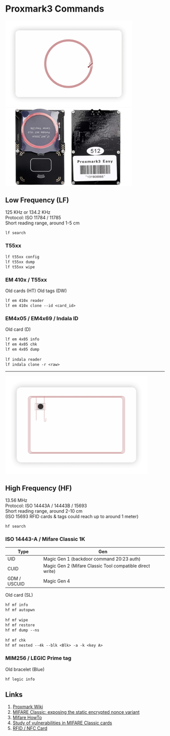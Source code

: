 # Proxmark3 Commands
<img src="img/RFID-Card-3-e1587108734574.png" width="400"> <img src="img/pm3easy.png" width="400">   
## Low Frequency (LF)
125 KHz or 134.2 KHz   
Protocol: ISO 11784 / 11785   
Short reading range, around 1-5 cm   
   
```
lf search
```

### T55xx
```
lf t55xx config
lf t55xx dump
lf t55xx wipe
```

### EM 410x / T55xx
Old cards (HT)
Old tags (DW) 
```
lf em 410x reader
lf em 410x clone --id <card_id>
```

### EM4x05 / EM4x69 / Indala ID
Old card (D)
```
lf em 4x05 info
lf em 4x05 chk
lf em 4x05 dump

lf indala reader
lf indala clone -r <raw>
```

---
   
![HF](img/RFID-Card-4-e1587108920704.png)   
## High  Frequency (HF)
13.56 MHz   
Protocol: ISO 14443A / 14443B / 15693   
Short reading range, around 2-10 cm   
(ISO 15693 RFID cards & tags could reach up to around 1 meter)   

```
hf search
```

### ISO 14443-A / Mifare Classic 1K
| Type | Gen |
|---|---|
| UID | Magic Gen 1 (backdoor command 20:23 auth) |
| CUID | Magic Gen 2 (Mifare Classic Tool compatible direct write) |
| GDM / USCUID | Magic Gen 4 |

Old card (SL)
```
hf mf info
hf mf autopwn

hf mf wipe
hf mf restore
hf mf dump --ns

hf mf chk
hf mf nested --4k --blk <Blk> -a -k <key A>
```

### MIM256 / LEGIC Prime tag
Old bracelet (Blue)
```
hf legic info
```

## Links
1. [Proxmark Wiki](https://github.com/Proxmark/proxmark3/wiki)
2. [MIFARE Classic: exposing the static encrypted nonce variant](https://eprint.iacr.org/2024/1275.pdf)
3. [Mifare HowTo](https://github.com/Proxmark/proxmark3/wiki/Mifare-HowTo)
4. [Study of vulnerabilities in MIFARE Classic cards](https://www.sidechannel.blog/en/mifare-classic-2/)
5. [RFID / NFC Card](https://nexqo.com/portfolio-items/rfid-nfc-card/)

